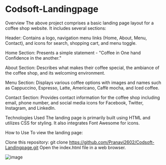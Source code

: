 # Codsoft-Landingpage
Overview
The above project comprises a basic landing page layout for a coffee shop website. It includes several sections:

Header: Contains a logo, navigation menu links (Home, About, Menu, Contact), and icons for search, shopping cart, and menu toggle.

Home Section: Presents a simple statement - "Coffee in One hand Confidence in the another."

About Section: Describes what makes their coffee special, the ambiance of the coffee shop, and its welcoming environment.

Menu Section: Displays various coffee options with images and names such as Cappuccino, Espresso, Latte, Americano, Caffè mocha, and Iced coffee.

Contact Section: Provides contact information for the coffee shop including email, phone number, and social media icons for Facebook, Twitter, Instagram, and LinkedIn.

Technologies Used
The landing page is primarily built using HTML and utilizes CSS for styling. It also integrates Font Awesome for icons.

How to Use
To view the landing page:

Clone this repository: git clone https://github.com/Pranavi2602/Codsoft-Landingpage.git
Open the index.html file in a web browser.


![image](https://github.com/Pranavi2602/Codsoft-Landingpage/assets/115531380/cfb6948f-e244-4422-aa10-4259491989ee)
